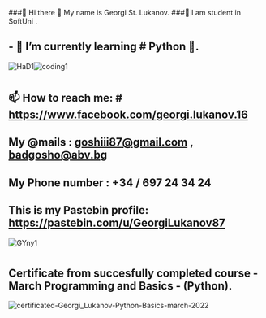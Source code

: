 
###🐍 Hi there 👋 My name is Georgi St. Lukanov.
###🐍 I am student in SoftUni .
## - 🐍 I’m currently learning # Python 🐍.
![HaD1](https://user-images.githubusercontent.com/102332504/182835032-07c17a9e-03e0-49a6-8165-39d4b0fccec7.gif)![coding1](https://user-images.githubusercontent.com/102332504/182835740-4d810708-b898-45af-aa18-6e0cf6d4a811.gif)
#
#
## 📫 How to reach me: # https://www.facebook.com/georgi.lukanov.16
## My @mails :  goshiii87@gmail.com  ,  badgosho@abv.bg
## My Phone number : +34 / 697 24 34 24

## This is my Pastebin profile: https://pastebin.com/u/GeorgiLukanov87

![GYny1](https://user-images.githubusercontent.com/102332504/182836048-8d21c5cf-c5a3-43c1-bc2a-1895d3c73cd6.gif)


#
#
#
#
#
#
#
## Certificate from succesfully completed course - March Programming and Basics - (Python).

![certificated-Georgi_Lukanov-Python-Basics-march-2022](https://user-images.githubusercontent.com/102332504/182883289-4bb2ba16-75b4-4a24-b627-a742b5f8fa77.jpg)
